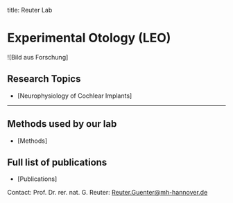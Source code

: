 title: Reuter Lab

# Experimental Otology (LEO)

![Bild aus Forschung]






## Research Topics
-   [Neurophysiology of Cochlear Implants]
  


---------------------
## Methods used by our lab
- [Methods]



## Full list of publications
- [Publications]




Contact: Prof. Dr. rer. nat. G. Reuter: <Reuter.Guenter@mh-hannover.de>
